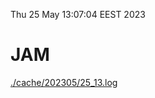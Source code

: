 Thu 25 May 13:07:04 EEST 2023
# JAM
<a href='./cache/202305/25_13.log'>./cache/202305/25_13.log</a>
